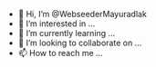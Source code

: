 - 👋 Hi, I’m @WebseederMayuradlak
- 👀 I’m interested in ...
- 🌱 I’m currently learning ...
- 💞️ I’m looking to collaborate on ...
- 📫 How to reach me ...
  
<!---
WebseederMayuradlak/WebseederMayuradlak is a ✨ special ✨ repository because its `README.md` (this file) appears on your GitHub profile.
You can click the Preview link to take a look at your changes.
--->
